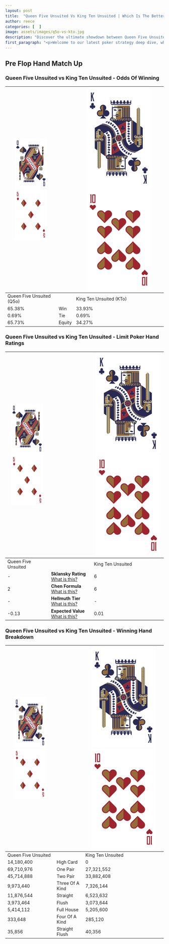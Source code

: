 ```yaml
---
layout: post
title:  "Queen Five Unsuited Vs King Ten Unsuited | Which Is The Better Hand In Poker? A Complete Guide"
author: reece
categories: [  ]
image: assets/images/q5o-vs-kto.jpg
description: "Discover the ultimate showdown between Queen Five Unsuited and King Ten Unsuited in poker! Uncover the odds, strategies, and scenarios where one hand triumphs over the other. Get ready to up your poker game with this thrilling analysis."
first_paragraph: "<p>Welcome to our latest poker strategy deep dive, where we're pitting two distinct hands against each other in a high-stakes showdown: Queen Five Unsuited vs King Ten Unsuited.</p><p>In the dynamic world of poker, every decision counts, and knowing which hand holds the upper hand is key to your success at the table.</p><p>In this article, we'll dissect these two hands, explore the scenarios where one dominates the other, and equip you with the knowledge to make strategic choices that can tip the odds in your favor.</p><p>Get ready to unravel the intriguing dynamics of these poker hands and elevate your game to new heights.</p>"
---
```




[comment]: # (sp0)

## Pre Flop Hand Match Up

<div class="table hand-ratings" markdown="1"> 



### Queen Five Unsuited vs King Ten Unsuited - Odds Of Winning


    
| ![image info](assets/images/hand1/Q.png) ![image info](assets/images/hand1/5o.png) |  | ![image info](assets/images/hand2/K.png) ![image info](assets/images/hand2/To.png) |
| -------- | -------- | -------- |
| Queen Five Unsuited (Q5o) |  | King Ten Unsuited (KTo) |
| 65.38% | Win | 33.93% |
| 0.69% | Tie | 0.69% |
| 65.73% | Equity | 34.27% |




[comment]: # (sp1)



### Queen Five Unsuited vs King Ten Unsuited - Limit Poker Hand Ratings


    
| ![image info](assets/images/hand1/Q.png) ![image info](assets/images/hand1/5o.png) |  | ![image info](assets/images/hand2/K.png) ![image info](assets/images/hand2/To.png) |
| -------- | -------- | -------- |
| Queen Five Unsuited |  | King Ten Unsuited |
| - | **Sklansky Rating** [What is this?](/sklansky-rating-explained) | 6 |
| 2 | **Chen Formula** [What is this?](/chen-formula-explained) | 6 |
| - | **Hellmuth Tier** [What is this?](/Hellmuth-tier-explained) | - |
| -0.13 | **Expected Value** [What is this?](/expected-value-explained) | 0.01 |




[comment]: # (sp2)



### Queen Five Unsuited vs King Ten Unsuited - Winning Hand Breakdown


    
| ![image info](assets/images/hand1/Q.png) ![image info](assets/images/hand1/5o.png) |  | ![image info](assets/images/hand2/K.png) ![image info](assets/images/hand2/To.png) |
| -------- | -------- | -------- |
| Queen Five Unsuited |  | King Ten Unsuited |
| 14,180,400 | High Card | 0 |
| 69,710,976 | One Pair | 27,321,552 |
| 45,714,888 | Two Pair | 33,882,408 |
| 9,973,440 | Three Of A Kind | 7,326,144 |
| 11,876,544 | Straight | 6,523,632 |
| 3,973,464 | Flush | 3,073,644 |
| 5,414,112 | Full House | 5,205,600 |
| 333,648 | Four Of A Kind | 285,120 |
| 35,856 | Straight Flush | 40,356 |




[comment]: # (sp3)



</div>

[comment]: # (sp4)



[comment]: # (sp5)

